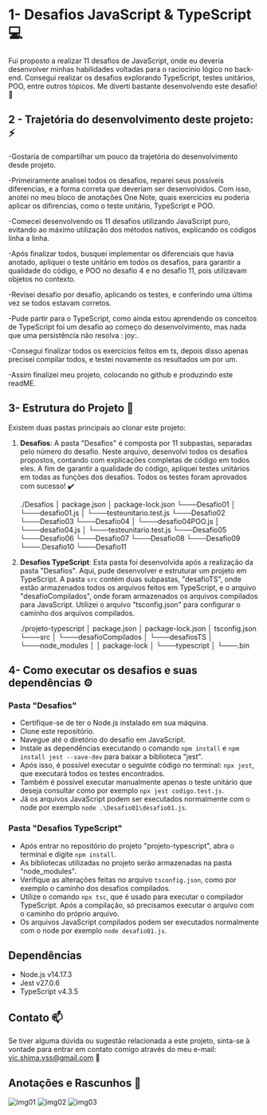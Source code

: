 # 1- Desafios JavaScript & TypeScript :computer:

Fui proposto a realizar 11 desafios de JavaScript, onde eu deveria desenvolver minhas habilidades voltadas para o raciocínio lógico no back-end. Consegui realizar os desafios explorando TypeScript, testes unitários, POO, entre outros tópicos. Me diverti bastante desenvolvendo este desafio! :rocket:


## 2 - Trajetória do desenvolvimento deste projeto:   :zap:

-Gostaria de compartilhar um pouco da trajetória do desenvolvimento desde projeto.

  -Primeiramente analisei todos os desafios, reparei seus possíveis diferencias, e a forma correta que deveriam ser desenvolvidos. Com isso, anotei no meu bloco de anotações One Note, quais exercícios eu poderia aplicar os difirencias, como o teste unitário, TypeScript e POO.
  
  -Comecei desenvolvendo os 11 desafios utilizando JavaScript puro, evitando ao máximo utilização dos métodos nativos, explicando os códigos linha a linha.
  
  -Após finalizar todos, busquei implementar os diferenciais que havia anotado, apliquei o teste unitário em todos os desafios, para garantir a qualidade do código, e POO no desafio 4 e no desafio 11, pois utilizavam objetos no contexto.
  
  -Revisei desafio por desafio, aplicando os testes, e conferindo uma última vez se todos estavam corretos.
  
  -Pude partir para o TypeScript, como ainda estou aprendendo os conceitos de TypeScript foi um desafio ao começo do desenvolvimento, mas nada que uma persistência não resolva : joy:.
  
  -Consegui finalizar todos os exercícios feitos em ts, depois disso apenas precisei compilar todos, e testei novamente os resultados um por um.
  
  -Assim finalizei meu projeto, colocando no github e produzindo este readME.

## 3- Estrutura do Projeto :file_folder:

Existem duas pastas principais ao clonar este projeto: 

1. **Desafios**: A pasta "Desafios" é composta por 11 subpastas, separadas pelo número do desafio. Neste arquivo, desenvolvi todos os desafios propostos, contando com explicações completas de código em todos eles. A fim de garantir a qualidade do código, apliquei testes unitários em todas as funções dos desafios. Todos os testes foram aprovados com sucesso! :heavy_check_mark:

      ./Desafios
          │ package.json
          │ package-lock.json
          └───Desafio01
          │ └───desafio01.js
          │ └───testeunitario.test.js
          └───Desafio02
          └───Desafio03
          └───Desafio04
          │ └───desafio04POO.js
          │ └───desafio04.js
          │ └───testeunitario.test.js
          └───Desafio05
          └───Desafio06
          └───Desafio07
          └───Desafio08
          └───Desafio09
          └───.Desafio10
          └───Desafio11



2. **Desafios TypeScript**: Esta pasta foi desenvolvida após a realização da pasta "Desafios". Aqui, pude desenvolver e estruturar um projeto em TypeScript. A pasta `src` contém duas subpastas, "desafioTS", onde estão armazenados todos os arquivos feitos em TypeScript, e o arquivo "desafioCompilados", onde foram armazenados os arquivos compilados para JavaScript. Utilizei o arquivo "tsconfig.json" para configurar o caminho dos arquivos compilados.
          
     ./projeto-typescript
          │ package.json
          │ package-lock.json
          │ tsconfig.json
          └───src
          │ └───desafioCompilados
          │ └───desafiosTS
          │ └───node_modules
          │ │ package-lock
          │ └───typescript
          │ └───.bin
         

## 4- Como executar os desafios e suas dependências :gear:

### Pasta "Desafios"

- Certifique-se de ter o Node.js instalado em sua máquina.
- Clone este repositório.
- Navegue até o diretório do desafio em JavaScript.
- Instale as dependências executando o comando `npm install` e `npm install jest --save-dev` para baixar a biblioteca "jest".
- Após isso, é possível executar o seguinte código no terminal: `npx jest`, que executará todos os testes encontrados.
- Também é possível executar manualmente apenas o teste unitário que deseja consultar como por exemplo `npx jest codigo.test.js`.
- Já os arquivos JavaScript podem ser executados normalmente com o node por exemplo `node .\Desafio01\desafio01.js`.

### Pasta "Desafios TypeScript"

- Após entrar no repositório do projeto "projeto-typescript", abra o terminal e digite `npm install`.
- As bibliotecas utilizadas no projeto serão armazenadas na pasta "node_modules".
- Verifique as alterações feitas no arquivo `tsconfig.json`, como por exemplo o caminho dos desafios compilados.
- Utilize o comando `npx tsc`, que é usado para executar o compilador TypeScript. Após a compilação, só precisamos executar o arquivo com o caminho do próprio arquivo.
- Os arquivos JavaScript compilados podem ser executados normalmente com o node por exemplo `node desafio01.js`.

## Dependências

- Node.js v14.17.3
- Jest v27.0.6
- TypeScript v4.3.5

## Contato :mailbox:

Se tiver alguma dúvida ou sugestão relacionada a este projeto, sinta-se à vontade para entrar em contato comigo através do meu e-mail: vic.shima.vss@gmail.com :email:


## Anotações e Rascunhos :memo:

![img01](https://github.com/shimarrudz/Desafios_JavaScript/assets/104167280/9156fdf4-286c-467c-9130-a72bdc68683a)
![img02](https://github.com/shimarrudz/Desafios_JavaScript/assets/104167280/f868980c-e6d9-463d-ac2b-b9fea7d3e428)
![img03](https://github.com/shimarrudz/Desafios_JavaScript/assets/104167280/71413212-da01-4b29-ba12-1d22e0698adf)
